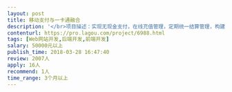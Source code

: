 ```yaml
---                
layout: post       
title: 移动支付与一卡通融合           
description: '</br>项目描述：实现无现金支付，在线充值管理，定期统一结算管理，构建公司消费支付管理系统，实现就餐、门禁、考勤、充值一卡通服务</br>技术研究：</br>1. 第三方支付平台与一卡通系统间数据融合</br>2. 不同支付地点和单位分类自动统计</br>3. 在线充值和动态结算</br>4. 安全管理问题</br>实现功能：</br>1. 一卡通管理平台</br>2. 一卡通就餐、考勤、报销结算</br>3.  一卡通在线充值</br>'     
contenturl: https://pro.lagou.com/project/6988.html      
tags: [Web网站开发,后端开发,前端开发]            
salary: 50000元以上          
publish_time: 2018-03-28 16:47:40         
review: 2007人                   
apply: 16人                   
recommend: 1人                   
time_range: 3个月以上              
---                 
```

